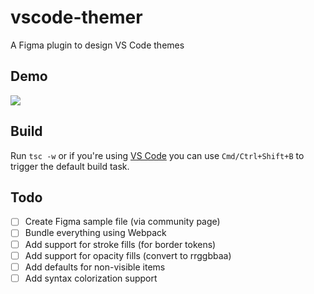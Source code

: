# vscode-themer
A Figma plugin to design VS Code themes

## Demo
<img src="./assets/demo.gif">

## Build
Run `tsc -w` or if you're using [VS Code](https://code.visualstudio.com/) you can use `Cmd/Ctrl+Shift+B` to trigger the default build task.

## Todo
- [ ] Create Figma sample file (via community page)
- [ ] Bundle everything using Webpack
- [ ] Add support for stroke fills (for border tokens)
- [ ] Add support for opacity fills (convert to rrggbbaa)
- [ ] Add defaults for non-visible items
- [ ] Add syntax colorization support
